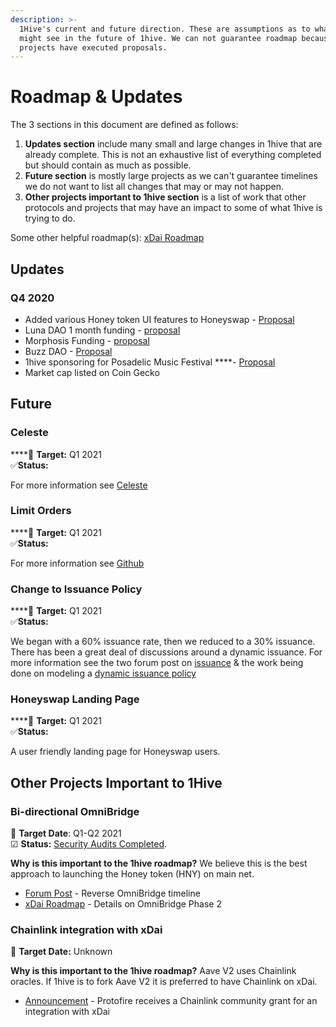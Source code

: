 ```yaml
---
description: >-
  1Hive's current and future direction. These are assumptions as to what we
  might see in the future of 1hive. We can not guarantee roadmap because not all
  projects have executed proposals.
---
```


# Roadmap & Updates

The 3 sections in this document are defined as follows: 

1. **Updates section** include many small and large changes in 1hive that are already complete. This is not an exhaustive list of everything completed but should contain as much as possible.
2. **Future section** is mostly large projects as we can't guarantee timelines we do not want to list all changes that may or may not happen. 
3. **Other projects important to 1hive section** is a list of work that other protocols and projects that may have an impact to some of what 1hive is trying to do.

Some other helpful roadmap\(s\): [xDai Roadmap](https://www.xdaichain.com/about-xdai/roadmap)

## Updates

### Q4 2020 

* Added various Honey token UI features to Honeyswap - [Proposal](https://forum.1hive.org/t/add-hny-to-your-wallet-button-on-ui/1093)  
* Luna DAO 1 month funding - [proposal](https://forum.1hive.org/t/luna-swarm-launch-month-1-funding/1590)
* Morphosis Funding - [proposal](https://forum.1hive.org/t/morphosis-funding-proposal/1517)
* Buzz DAO - [Proposal](https://forum.1hive.org/t/proposal-buzz-dao/1645)
* 1hive sponsoring for Posadelic Music Festival ****- [Proposal](https://forum.1hive.org/t/1hive-sponsoring-for-posadelic-music-festival/1651)
* Market cap listed on Coin Gecko

## Future

### Celeste

\*\*\*\*🎯 **Target:** Q1 2021  
 ✅**Status:** 

For more information see [Celeste](../projects/celeste.md)

### Limit Orders

\*\*\*\*🎯 **Target:** Q1 2021  
 ✅**Status:** 

For more information see [Github](https://github.com/1Hive/honeyswap-limit-order-contracts)

### Change to Issuance Policy

\*\*\*\*🎯 **Target:** Q1 2021  
 ✅**Status:** 

We began with a 60% issuance rate, then we reduced to a 30% issuance. There has been a great deal of discussions around a dynamic issuance. For more information see the two forum post on [issuance](https://forum.1hive.org/t/discussion-honey-issuance-policy/) & the work being done on modeling a [dynamic issuance policy](https://github.com/lkngtn/honey-cad/blob/parameter-comparison/honey.ipynb)

### Honeyswap Landing Page

\*\*\*\*🎯 **Target:** Q1 2021  
 ✅**Status:** 

A user friendly landing page for Honeyswap users.

## Other Projects Important to 1Hive

### **Bi-directional** OmniBridge

🎯 **Target Date**: Q1-Q2 2021  
☑ **Status:** [Security Audits Completed]().

**Why is this important to the 1hive roadmap?** We believe this is the best approach to launching the Honey token \(HNY\) on main net. 

* [Forum Post](https://forum.1hive.org/t/easy-hny-xdai-mainnet-bridge-idea/1436/12) - Reverse OmniBridge timeline
* [xDai Roadmap](https://www.xdaichain.com/about-xdai/roadmap#omnibridge-phase-2) - Details on OmniBridge Phase 2

### Chainlink integration with xDai

🎯 **Target Date:** Unknown

**Why is this important to the 1hive roadmap?** Aave V2 uses Chainlink oracles. If 1hive is to fork Aave V2 it is preferred to have Chainlink on xDai. 

* [Announcement](https://blog.chain.link/protofire-receives-a-chainlink-community-grant-for-an-integration-with-xdai/) - Protofire receives a Chainlink community grant for an integration with xDai

